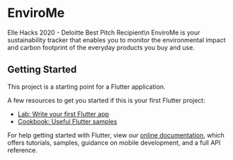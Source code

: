 # EnviroMe

Elle Hacks 2020 - Deloitte Best Pitch Recipient\n 
EnviroMe is your sustainability tracker that enables you to monitor the environmental impact and carbon footprint of the everyday products you buy and use.

## Getting Started

This project is a starting point for a Flutter application.

A few resources to get you started if this is your first Flutter project:

- [Lab: Write your first Flutter app](https://flutter.dev/docs/get-started/codelab)
- [Cookbook: Useful Flutter samples](https://flutter.dev/docs/cookbook)

For help getting started with Flutter, view our
[online documentation](https://flutter.dev/docs), which offers tutorials,
samples, guidance on mobile development, and a full API reference.
